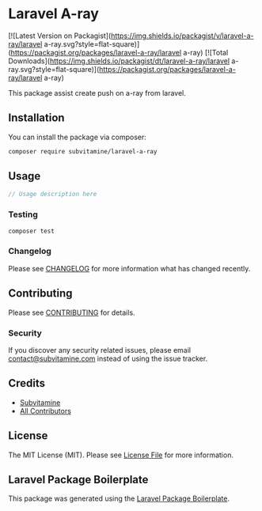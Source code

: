 # Laravel A-ray

[![Latest Version on Packagist](https://img.shields.io/packagist/v/laravel-a-ray/laravel a-ray.svg?style=flat-square)](https://packagist.org/packages/laravel-a-ray/laravel a-ray)
[![Total Downloads](https://img.shields.io/packagist/dt/laravel-a-ray/laravel a-ray.svg?style=flat-square)](https://packagist.org/packages/laravel-a-ray/laravel a-ray)

This package assist create push on a-ray from laravel.

## Installation

You can install the package via composer:

```bash
composer require subvitamine/laravel-a-ray
```

## Usage

```php
// Usage description here
```

### Testing

```bash
composer test
```

### Changelog

Please see [CHANGELOG](CHANGELOG.md) for more information what has changed recently.

## Contributing

Please see [CONTRIBUTING](CONTRIBUTING.md) for details.

### Security

If you discover any security related issues, please email contact@subvitamine.com instead of using the issue tracker.

## Credits

-   [Subvitamine](https://github.com/laravel-a-ray)
-   [All Contributors](../../contributors)

## License

The MIT License (MIT). Please see [License File](LICENSE.md) for more information.

## Laravel Package Boilerplate

This package was generated using the [Laravel Package Boilerplate](https://laravelpackageboilerplate.com).
